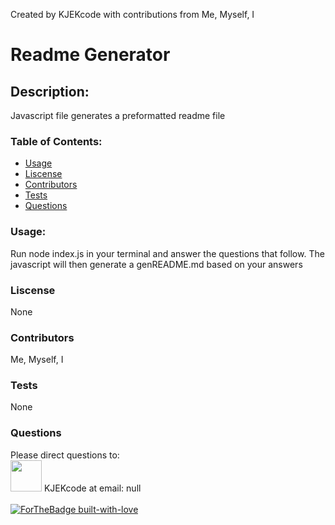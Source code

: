 Created by KJEKcode with contributions from Me, Myself, I 
# Readme Generator
## Description:
Javascript file generates a preformatted readme file
### Table of Contents:
- [Usage](#usage)
- [Liscense](#liscense)
- [Contributors](#contributors)
- [Tests](#tests)
- [Questions](#questions)
### Usage:
Run node index.js in your terminal and answer the questions that follow. The javascript will then generate a genREADME.md based on your answers
### Liscense
None
### Contributors
Me, Myself, I
### Tests
None
### Questions
Please direct questions to:<br>
<img src="https://avatars2.githubusercontent.com/u/26723326?v=4" width='50px'/> KJEKcode at email: null
<br><br>
[![ForTheBadge built-with-love](http://ForTheBadge.com/images/badges/built-with-love.svg)](https://GitHub.com/Naereen/)